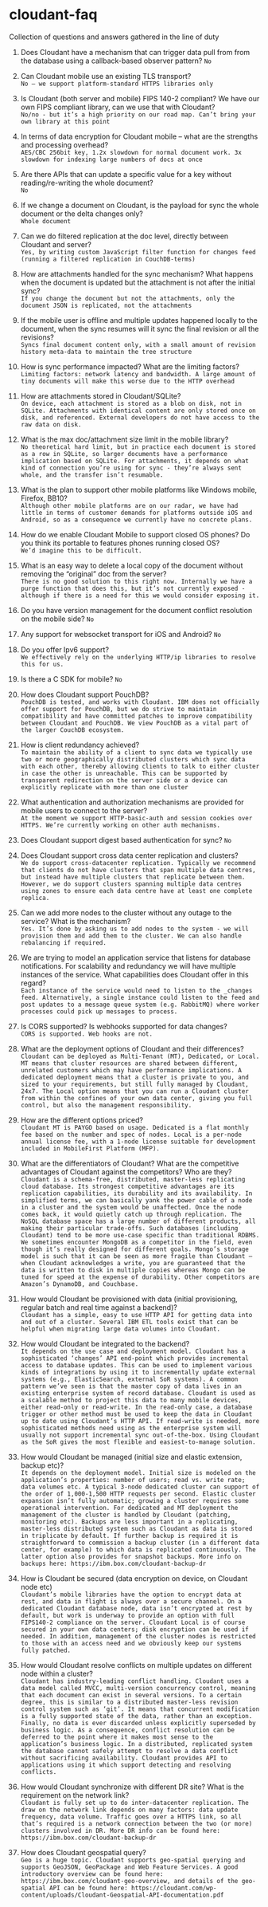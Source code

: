 # cloudant-faq
Collection of questions and answers gathered in the line of duty

1. Does Cloudant have a mechanism that can trigger data pull from from the database using a callback-based observer pattern?
`No`
1. Can Cloudant mobile use an existing TLS transport?  
```No – we support platform-standard HTTPS libraries only```

1. Is Cloudant (both server and mobile) FIPS 140-2 compliant? We have our own FIPS compliant library, can we use that with Cloudant?  
```No/no - but it’s a high priority on our road map. Can’t bring your own library at this point```

1. In terms of data encryption for Cloudant mobile – what are the strengths and processing overhead?  
```AES/CBC 256bit key, 1.2x slowdown for normal document work. 3x slowdown for indexing large numbers of docs at once```

1. Are there APIs that can update a specific value for a key without reading/re-writing the whole document?  
`No`

1. If we change a document on Cloudant, is the payload for sync the whole document or the delta changes only?  
```Whole document```

1. Can we do filtered replication at the doc level, directly between Cloudant and server?  
```Yes, by writing custom JavaScript filter function for changes feed (running a filtered replication in CouchDB-terms)```

1. How are attachments handled for the sync mechanism? What happens when the document is updated but the attachment is not after the initial sync?  
```If you change the document but not the attachments, only the document JSON is replicated, not the attachments```

1. If the mobile user is offline and multiple updates happened locally to the document, when the sync resumes will it sync the final revision or all the revisions?  
```Syncs final document content only, with a small amount of revision history meta-data to maintain the tree structure```

1. How is sync performance impacted? What are the limiting factors?  
```Limiting factors: network latency and bandwidth. A large amount of tiny documents will make this worse due to the HTTP overhead```

1. How are attachments stored in Cloudant/SQLite?  
```On device, each attachment is stored as a blob on disk, not in SQLite. Attachments with identical content are only stored once on disk, and referenced. External developers do not have access to the raw data on disk.```

1. What is the max doc/attachment size limit in the mobile library?  
```No theoretical hard limit, but in practice each document is stored as a row in SQLite, so larger documents have a performance implication based on SQLite. For attachments, it depends on what kind of connection you’re using for sync - they’re always sent whole, and the transfer isn’t resumable.```

1. What is the plan to support other mobile platforms like Windows mobile, Firefox, BB10?  
```Although other mobile platforms are on our radar, we have had little in terms of customer demands for platforms outside iOS and Android, so as a consequence we currently have no concrete plans.```

1. How do we enable Cloudant Mobile to support closed OS phones? Do you think its portable to features phones running closed OS?  
```We’d imagine this to be difficult.```

1. What is an easy way to delete a local copy of the document without removing the “original” doc from the server?  
```There is no good solution to this right now. Internally we have a purge function that does this, but it’s not currently exposed - although if there is a need for this we would consider exposing it.```

1. Do you have version management for the document conflict resolution on the mobile side? `No`

1. Any support for websocket transport for iOS and Android? `No`

1. Do you offer Ipv6 support?  
```We effectively rely on the underlying HTTP/ip libraries to resolve this for us.```

1. Is there a C SDK for mobile? `No`

1. How does Cloudant support PouchDB?  
```PouchDB is tested, and works with Cloudant. IBM does not officially offer support for PouchDB, but we do strive to maintain compatibility and have committed patches to improve compatibility between Cloudant and PouchDB. We view PouchDB as a vital part of the larger CouchDB ecosystem.```

1. How is client redundancy achieved?  
```To maintain the ability of a client to sync data we typically use two or more geographically distributed clusters which sync data with each other, thereby allowing clients to talk to either cluster in case the other is unreachable. This can be supported by transparent redirection on the server side or a device can explicitly replicate with more than one cluster```
    
1. What authentication and authorization mechanisms are provided for mobile users to connect to the server?  
```At the moment we support HTTP-basic-auth and session cookies over HTTPS. We’re currently working on other auth mechanisms.```

1. Does Cloudant support digest based authentication for sync?  `No`

1. Does Cloudant support cross data center replication and clusters?  
```We do support cross-datacenter replication. Typically we recommend that clients do not have clusters that span multiple data centres, but instead have multiple clusters that replicate between them. However, we do support clusters spanning multiple data centres using zones to ensure each data centre have at least one complete replica.```

1. Can we add more nodes to the cluster without any outage to the service? What is the mechanism?  
```Yes. It’s done by asking us to add nodes to the system - we will provision them and add them to the cluster. We can also handle rebalancing if required.```

1. We are trying to model an application service that listens for database notifications. For scalability and redundancy we will have multiple instances of the service. What capabilities does Cloudant offer in this regard?  
```Each instance of the service would need to listen to the _changes feed. Alternatively, a single instance could listen to the feed and post updates to a message queue system (e.g. RabbitMQ) where worker processes could pick up messages to process.```

1. Is CORS supported? Is webhooks supported for data changes?  
```CORS is supported. Web hooks are not.```

1. What are the deployment options of Cloudant and their differences?  
```Cloudant can be deployed as Multi-Tenant (MT), Dedicated, or Local. MT means that cluster resources are shared between different, unrelated customers which may have performance implications. A dedicated deployment means that a cluster is private to you, and sized to your requirements, but still fully managed by Cloudant, 24x7. The Local option means that you can run a Cloudant cluster from within the confines of your own data center, giving you full control, but also the management responsibility.```

1. How are the different options priced?  
```Cloudant MT is PAYGO based on usage. Dedicated is a flat monthly fee based on the number and spec of nodes. Local is a per-node annual license fee, with a 1-node license suitable for development included in MobileFirst Platform (MFP).```

1. What are the differentiators of Cloudant? What are the competitive advantages of Cloudant against the competitors? Who are they?  
```Cloudant is a schema-free, distributed, master-less replicating cloud database. Its strongest competitive advantages are its replication capabilities, its durability and its availability. In simplified terms, we can basically yank the power cable of a node in a cluster and the system would be unaffected. Once the node comes back, it would quietly catch up through replication. The NoSQL database space has a large number of different products, all making their particular trade-offs. Such databases (including Cloudant) tend to be more use-case specific than traditional RDBMS. We sometimes encounter MongoDB as a competitor in the field, even though it’s really designed for different goals. Mongo’s storage model is such that it can be seen as more fragile than Cloudant – when Cloudant acknowledges a write, you are guaranteed that the data is written to disk in multiple copies whereas Mongo can be tuned for speed at the expense of durability. Other competitors are Amazon’s DynamoDB, and Couchbase.```

1. How would Cloudant be provisioned with data (initial provisioning, regular batch and real time against a backend)?  
```Cloudant has a simple, easy to use HTTP API for getting data into and out of a cluster. Several IBM ETL tools exist that can be helpful when migrating large data volumes into Cloudant.```

1. How would Cloudant be integrated to the backend?  
```It depends on the use case and deployment model. Cloudant has a sophisticated ‘changes’ API end-point which provides incremental access to database updates. This can be used to implement various kinds of integrations by using it to incrementally update external systems (e.g., ElasticSearch, external SoR systems). A common pattern we’ve seen is that the master copy of data lives in an existing enterprise system of record database. Cloudant is used as a scalable method to project this data to many mobile devices, either read-only or read-write. In the read-only case, a database trigger or other method must be used to keep the data in Cloudant up to date using Cloudant’s HTTP API. If read-write is needed, more sophisticated methods need using as the enterprise system will usually not support incremental sync out-of-the-box. Using Cloudant as the SoR gives the most flexible and easiest-to-manage solution.```

1. How would Cloudant be managed (initial size and elastic extension, backup etc)?  
```It depends on the deployment model. Initial size is modeled on the application’s properties: number of users; read vs. write rate; data volumes etc. A typical 3-node dedicated cluster can support of the order of 1,000-1,500 HTTP requests per second. Elastic cluster expansion isn’t fully automatic; growing a cluster requires some operational intervention. For dedicated and MT deployment the management of the cluster is handled by Cloudant (patching, monitoring etc). Backups are less important in a replicating, master-less distributed system such as Cloudant as data is stored in triplicate by default. If further backup is required it is straightforward to commission a backup cluster (in a different data center, for example) to which data is replicated continuously. The latter option also provides for snapshot backups. More info on backups here: https://ibm.box.com/cloudant-backup-dr```

1. How is Cloudant be secured (data encryption on device, on Cloudant node etc)  
```Cloudant’s mobile libraries have the option to encrypt data at rest, and data in flight is always over a secure channel. On a dedicated Cloudant database node, data isn’t encrypted at rest by default, but work is underway to provide an option with full FIPS140-2 compliance on the server. Cloudant Local is of course secured in your own data centers; disk encryption can be used if needed. In addition, management of the cluster nodes is restricted to those with an access need and we obviously keep our systems fully patched.```

1. How would Cloudant resolve conflicts on multiple updates on different node within a cluster?  
```Cloudant has industry-leading conflict handling. Cloudant uses a data model called MVCC, multi-version concurrency control, meaning that each document can exist in several versions. To a certain degree, this is similar to a distributed master-less revision control system such as ‘git’. It means that concurrent modification is a fully supported state of the data, rather than an exception. Finally, no data is ever discarded unless explicitly superseded by business logic. As a consequence, conflict resolution can be deferred to the point where it makes most sense to the application’s business logic. In a distributed, replicated system the database cannot safely attempt to resolve a data conflict without sacrificing availability. Cloudant provides API to applications using it which support detecting and resolving conflicts.```

1. How would Cloudant synchronize with different DR site? What is the requirement on the network link?  
```Cloudant is fully set up to do inter-datacenter replication. The draw on the network link depends on many factors: data update frequency, data volume. Traffic goes over a HTTPS link, so all that’s required is a network connection between the two (or more) clusters involved in DR. More DR info can be found here: https://ibm.box.com/cloudant-backup-dr```

1. How does Cloudant geospatial query?  
```Geo is a huge topic. Cloudant supports geo-spatial querying and supports GeoJSON, GeoPackage and Web Feature Services. A good introductory overview can be found here: https://ibm.box.com/cloudant-geo-overview, and details of the geo-spatial API can be found here: https://cloudant.com/wp-content/uploads/Cloudant-Geospatial-API-documentation.pdf```








